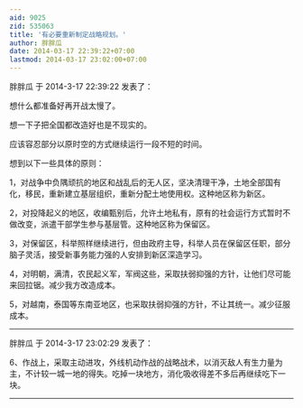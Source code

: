 ```yaml
---
aid: 9025
zid: 535063
title: '有必要重新制定战略规划。'
author: 胖胖瓜
date: 2014-03-17 22:39:22+07:00
lastmod: 2014-03-17 23:02:00+07:00
---
```


胖胖瓜 于 2014-3-17 22:39:22 发表了：

想什么都准备好再开战太慢了。

想一下子把全国都改造好也是不现实的。

应该容忍部分以原时空的方式继续运行一段不短的时间。

想到以下一些具体的原则：

1，对战争中负隅顽抗的地区和战乱后的无人区，坚决清理干净，土地全部国有化，移民，重新建立基层组织，重新分配土地使用权。这种地区称为新区。

2，对投降起义的地区，收编甄别后，允许土地私有，原有的社会运行方式暂时不做改变，派遣干部学生参与基层管。这种地区称为保留区。

3，对保留区，科举照样继续进行，但由政府主导，科举人员在保留区任职，部分脑子灵活，接受新事务能力强的人安排到新区深造学习。

4，对明朝，满清，农民起义军，军阀这些，采取扶弱抑强的方针，让他们尽可能来回拉锯。减少我方改造成本。

5，对越南，泰国等东南亚地区，也采取扶弱抑强的方针，不让其统一。减少征服成本。

---------

胖胖瓜 于 2014-3-17 23:02:29 发表了：

6、作战上，采取主动进攻，外线机动作战的战略战术，以消灭敌人有生力量为主，不计较一城一地的得失。吃掉一块地方，消化吸收得差不多后再继续吃下一块。

---------

